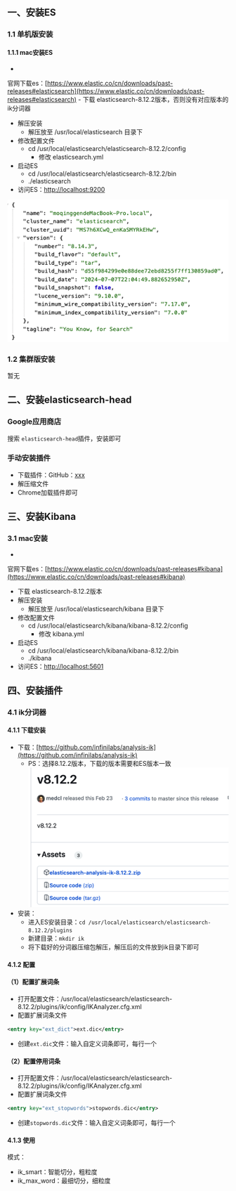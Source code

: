 ## 一、安装ES

### 1.1 单机版安装

#### 1.1.1 mac安装ES

-
官网下载es：[https://www.elastic.co/cn/downloads/past-releases#elasticsearch](https://www.elastic.co/cn/downloads/past-releases#elasticsearch)
    - 下载 elasticsearch-8.12.2版本，否则没有对应版本的ik分词器
- 解压安装
    - 解压放至 /usr/local/elasticsearch 目录下
- 修改配置文件
    - cd /usr/local/elasticsearch/elasticsearch-8.12.2/config
        - 修改 elasticsearch.yml
- 启动ES
    - cd /usr/local/elasticsearch/elasticsearch-8.12.2/bin
    - ./elasticsearch
- 访问ES：[http://localhost:9200](http://localhost:9200)

<img src="img/ES-ES信息.png" alt="暂无图片"/>

### 1.2 集群版安装

暂无

## 二、安装elasticsearch-head

### Google应用商店

搜索 `elasticsearch-head`插件，安装即可

### 手动安装插件

- 下载插件：GitHub：[xxx](xxx)
- 解压缩文件
- Chrome加载插件即可

## 三、安装Kibana

### 3.1 mac安装

-
官网下载es：[https://www.elastic.co/cn/downloads/past-releases#kibana](https://www.elastic.co/cn/downloads/past-releases#kibana)
  - 下载 elasticsearch-8.12.2版本
- 解压安装
  - 解压放至 /usr/local/elasticsearch/kibana 目录下
- 修改配置文件
  - cd /usr/local/elasticsearch/kibana/kibana-8.12.2/config
    - 修改 kibana.yml
- 启动ES
  - cd /usr/local/elasticsearch/kibana/kibana-8.12.2/bin
  - ./kibana
- 访问ES：[http://localhost:5601](http://localhost:5601)

## 四、安装插件

### 4.1 ik分词器

#### 4.1.1 下载安装

- 下载：[https://github.com/infinilabs/analysis-ik](https://github.com/infinilabs/analysis-ik)
    - PS：选择8.12.2版本，下载的版本需要和ES版本一致
      <img src="img/analysis-ik分词器下载.png" alt="暂无图片"/>
- 安装：
    - 进入ES安装目录：`cd /usr/local/elasticsearch/elasticsearch-8.12.2/plugins`
    - 新建目录：`mkdir ik`
    - 将下载好的分词器压缩包解压，解压后的文件放到ik目录下即可

#### 4.1.2 配置

#### （1）配置扩展词条

- 打开配置文件：/usr/local/elasticsearch/elasticsearch-8.12.2/plugins/ik/config/IKAnalyzer.cfg.xml
- 配置扩展词条文件

```xml
<entry key="ext_dict">ext.dic</entry>
```

- 创建`ext.dic`文件：输入自定义词条即可，每行一个

#### （2）配置停用词条

- 打开配置文件：/usr/local/elasticsearch/elasticsearch-8.12.2/plugins/ik/config/IKAnalyzer.cfg.xml
- 配置扩展词条文件

```xml
<entry key="ext_stopwords">stopwords.dic</entry>
```

- 创建`stopwords.dic`文件：输入自定义词条即可，每行一个

#### 4.1.3 使用

模式：

- ik_smart：智能切分，粗粒度
- ik_max_word：最细切分，细粒度